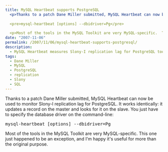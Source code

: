 ```yaml
---
title: MySQL Heartbeat supports PostgreSQL
  <p>Thanks to a patch Dane Miller submitted, MySQL Heartbeat can now be used to monitor Slony-I replication lag for PostgreSQL.  It works identically: it updates a record on the master and looks for it on the slave.  You just have to specify the database driver on the command-line:</p>
  
  <pre>mysql-heartbeat [options] --dbidriver=Pg</pre>
  
  <p>Most of the tools in the MySQL Toolkit are very MySQL-specific.  This one just happened to be an exception, and I'm happy it's useful for more than the original purpose.</p>
date: "2007-11-06"
permalink: /2007/11/06/mysql-heartbeat-supports-postgresql/
description:
  - MySQL Heartbeat measures Slony-I replication lag for PostgreSQL too.
tags:
  - Dane Miller
  - MySQL
  - PostgreSQL
  - replication
  - Slony
  - SQL
---
```

Thanks to a patch Dane Miller submitted, MySQL Heartbeat can now be used to monitor Slony-I replication lag for PostgreSQL. It works identically: it updates a record on the master and looks for it on the slave. You just have to specify the database driver on the command-line:

<pre>mysql-heartbeat [options] --dbidriver=Pg</pre>

Most of the tools in the MySQL Toolkit are very MySQL-specific. This one just happened to be an exception, and I'm happy it's useful for more than the original purpose.
